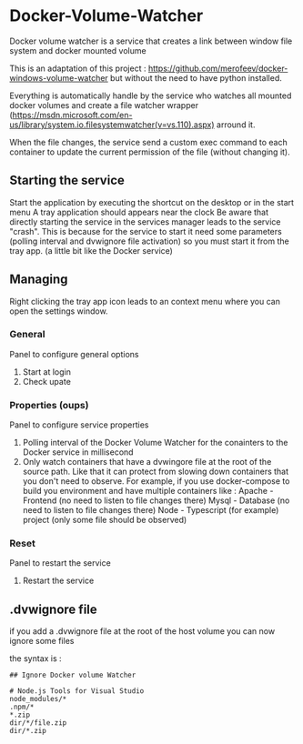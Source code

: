 # Docker-Volume-Watcher
Docker volume watcher is a service that creates a link between window file system and docker mounted volume

This is an adaptation of this project : https://github.com/merofeev/docker-windows-volume-watcher but without the need to have python installed.

Everything is automatically handle by the service who watches all mounted docker volumes and create a file watcher wrapper (https://msdn.microsoft.com/en-us/library/system.io.filesystemwatcher(v=vs.110).aspx) arround it.

When the file changes, the service send a custom exec command to each container to update the current permission of the file (without changing it).

## Starting the service
Start the application by executing the shortcut on the desktop or in the start menu
A tray application should appears near the clock
Be aware that directly starting the service in the services manager leads to the service "crash". This is because for the service to start it need some parameters (polling interval and dvwignore file activation) so you must start it from the tray app. (a little bit like the Docker service)

## Managing
Right clicking the tray app icon leads to an context menu where you can open the settings window.

### General
Panel to configure general options
1. Start at login
2. Check upate

### Properties (oups)
Panel to configure service properties
1. Polling interval of the Docker Volume Watcher for the conainters to the Docker service in millisecond
2. Only watch containers that have a dvwingore file at the root of the source path. Like that it can protect from slowing down containers that you don't need to observe.
For example, if you use docker-compose to build you environment and have multiple containers like :
Apache - Frontend (no need to listen to file changes there)
Mysql - Database (no need to listen to file changes there)
Node - Typescript (for example) project (only some file should be observed)

### Reset
Panel to restart the service
1. Restart the service

## .dvwignore file
if you add a .dvwignore file at the root of the host volume you can now ignore some files

the syntax is :

```
## Ignore Docker volume Watcher

# Node.js Tools for Visual Studio
node_modules/*
.npm/*
*.zip
dir/*/file.zip
dir/*.zip
```
